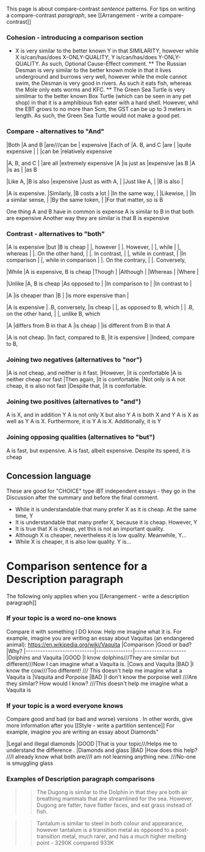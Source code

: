 This page is about compare-contrast _sentence_ patterns.
For tips on writing a compare-contrast _paragraph_, see [[Arrangement - write a compare-contrast]]



### Cohesion - introducing a comparison section
* X is very similar to the better known Y in that SIMILARITY, however while X is/can/has/does X-ONLY-QUALITY, Y is/can/has/does Y-ONLY-QUALITY. As such, Optional Cause-Effect comment. 
** The Russian Desman is very similar to the better known mole in that it lives underground and burrows very well, however while the mole cannot swim, the Desman is very good in rivers. As such it eats fish, whereas the Mole only eats worms and KFC.
** The Green Sea Turtle is very similmar to the better known Box Turtle (which can be seen in any pet shop) in that it is a amphibious fish eater with a hard shell. However, whil the EBT grows to no more than 5cm, the GST can be up to 3 meters in length. As such, the Green Sea Turtle would not make a good pet. 

### Compare - alternatives to "And"
|Both            |A and B        |are///can be   | expensive
|Each of         |A. B, and C    |are                |      |quite expensive
|                |               |can be         |relatively expensive

|A, B, and C     |               |are all        |extremely expensive
|A               |is just as     |expensive      |as B
|A               |is as          |               |as B


|Like A,             |B is also  |expensive
|Just as with A,     |
|Just like A,        |
|B is also           |


|A is expensive.     |Similarly,             |B costs a lot
|                    |In the same way,
|                    |Likewise,
|                    |In a similar sense,
|                    |By the same token,
|                    |For that matter, so is B

One thing A and B have in common is expense
A is similar to B in that both are expensive
Another way they are similar is that B is expensive
   
### Contrast - alternatives to "both"
|A is expensive  |but                |B is cheap
|                |, however
|                |. However,
|                |, while
|                |, whereas
|                |. On the other hand,
|                |. In contrast,
|                |, while in contrast,
|                |In comparison
|                |, while in comparison
|                |. On the contrary,
|                |. Conversely,

|While           |A is expensive, B is cheap
|Though          |
|Although        |
|Whereas         |
|Where           |

|Unlike              |A, B is cheap
|As opposed to       |
|In comparison to    |
|In contrast to      |


|A       |is cheaper than            |B
|        |is more expensive than     |

|A is expensive  | .B, conversely,                       |is cheap
|                |, as opposed to B, which
|                | .B, on the other hand,
|                |, unlike B, which

|A               |differs from B in that A               |is cheap
|                |is different from B in that A

|A is not cheap. |In fact, compared to B,                |it is expensive
|                |Indeed, compare to B,

### Joining two negatives (alternatives to "nor")
|A is not cheap, and neither is it fast.         |However,       |it is comfortable
|A is neither cheap nor fast                     |Then again,    |it is comfortable.
|Not only is A not cheap, it is also not fast    |Despite that,  |it is comfortable.

### Joining two positives (alternatives to "and")
A is X, and in addition Y
A is not only X but also Y
A is both X and Y
A is X as well as Y
A is X. Furthermore, it is Y
A is X. Additionally, it is Y


### Joining opposing qualities (alternatives to "but")
A is fast, but expensive.
A is fast, albeit expensive.
Despite its speed, it is cheap

## Concession language
These are good for "CHOICE" type iBT independent essays - they go in the Discussion after the summary and before the final comment.

* While it is understandable that many prefer X as it is cheap. At the same time, Y
* It is understandable that many prefer X, because it is cheap. However, Y
* It is true that X is cheap, yet this is not an important quality.
* Although X is cheaper, nevertheless it is low quality. Meanwhile, Y...
* While X is cheaper, it is also low quality. Y is...

# Comparison sentence for a Description paragraph
The following only applies when you [[Arrangement - write a description paragraph]]
### If your topic is a word no-one knows
Compare it with something I DO know. Help me imagine what it is.
For example, imagine you are writing an essay about Vaquitas (an endangered animal): https://en.wikipedia.org/wiki/Vaquita
|Comparison                  |Good or bad?   |Why?
|----------------------------|---------------|---------------------
|Dolphins and Vaquita        |GOOD           |I know dolphins///They are similar but different///Now I can imagine what a Vaquita is.
|Cows and Vaquita            |BAD            |I know the cow///Too different! /// This doesn't help me imagine what a Vaquita is
|Vaquita and Porpoise        |BAD            |I don't know the porpoise well ///Are they similar? How would I know? ///This doesn't help me imagine what a Vaquita is

### If your topic is a word everyone knows
Compare good and bad (or bad and worse) versions .
In other words, give more information after you [[Style - write a partition sentence]]
For example, imagine you are writing an essay about Diamonds"

|Legal and illegal diamonds  |GOOD           |That is your topic///Helps me to understand the difference .
|Diamonds and glass          |BAD            |How does this help? ///I already know what both are///I am not learning anything new. ///No-one is smuggling glass


### Examples of Description paragraph comparisons
>>The Dugong is similar to the Dolphin in that they are both air breathing mammals that are streamlined for the sea. However, Dugong are fatter, have flatter faces, and eat grass instead of fish.

>>Tantalum is similar to steel in both colour and appearance, however tantalum is a transition metal as opposed to a post-transition metal, much rarer, and has a much higher melting point - 3290K compared 933K
